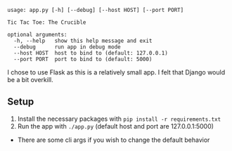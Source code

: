     usage: app.py [-h] [--debug] [--host HOST] [--port PORT]

    Tic Tac Toe: The Crucible

    optional arguments:
      -h, --help   show this help message and exit
      --debug      run app in debug mode
      --host HOST  host to bind to (default: 127.0.0.1)
      --port PORT  port to bind to (default: 5000)

I chose to use Flask as this is a relatively small app. I felt that Django would
be a bit overkill.

Setup
-----
1. Install the necessary packages with `pip install -r requirements.txt`
2. Run the app with `./app.py` (default host and port are 127.0.0.1:5000)
  * There are some cli args if you wish to change the default behavior


